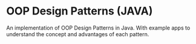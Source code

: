 # OOP Design Patterns (JAVA)
An implementation of OOP Design Patterns in Java. With example apps to understand the concept and advantages of each pattern.
